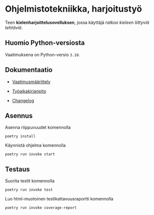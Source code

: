 # Ohjelmistotekniikka, harjoitustyö

Teen **kielenharjoittelusovelluksen**, jossa käyttäjä *ratkoo kieleen liittyviä tehtäviä*.

## Huomio Python-versiosta

Vaatimuksena on Python-versio `3.10`.

## Dokumentaatio

* [Vaatimusmäärittely](./dokumentaatio/vaatimusmaarittely.md)

* [Työaikakirjanpito](./dokumentaatio/tyoaikakirjanpito.md)

* [Changelog](./dokumentaatio/changelog.md)

## Asennus

Asenna riippuvuudet komennolla

`poetry install`

Käynnistä ohjelma komennolla 

`poetry run invoke start`

## Testaus

Suorita testit komennolla

`poetry run invoke test`

Luo html-muotoinen testikattavuusraportti komennolla

`poetry run invoke coverage-report`
